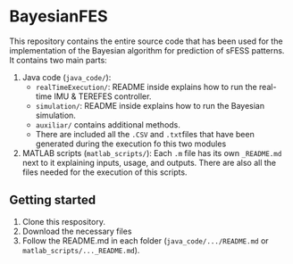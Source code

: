 # BayesianFES
This repository contains the entire source code that has been used for the implementation of the Bayesian algorithm for prediction of sFESS patterns. It contains two main parts:
  1. Java code (`java_code/`):
     - `realTimeExecution/`: README inside explains how to run the real-time IMU & TEREFES controller.
     - `simulation/`:  README inside explains how to run the Bayesian simulation.
     - `auxiliar/` contains additional methods.
     - There are included all the `.CSV` and `.txt`files that have been generated during the execution fo this two modules
  3. MATLAB scripts (`matlab_scripts/`):
  Each `.m` file has its own `_README.md` next to it explaining inputs, usage, and outputs. There are also all the files needed for the execution of this scripts.
  

## Getting started
  1. Clone this respository.
  2. Download the necessary files
  3. Follow the README.md in each folder (`java_code/.../README.md` or `matlab_scripts/..._README.md`).  
